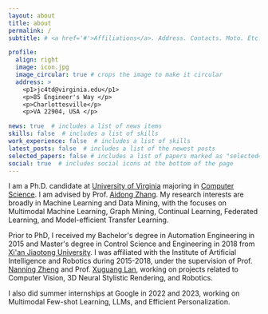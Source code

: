 ```yaml
---
layout: about
title: about
permalink: /
subtitle: # <a href='#'>Affiliations</a>. Address. Contacts. Moto. Etc.

profile:
  align: right
  image: icon.jpg
  image_circular: true # crops the image to make it circular
  address: >
    <p1>jc4td@virginia.edu</p1>
    <p>85 Engineer's Way </p>
    <p>Charlottesville</p>
    <p>VA 22904, USA </p>

news: true  # includes a list of news items
skills: false  # includes a list of skills
work_experience: false  # includes a list of skills
latest_posts: false  # includes a list of the newest posts
selected_papers: false # includes a list of papers marked as "selected={true}"
social: true  # includes social icons at the bottom of the page
---
```


I am a Ph.D. candidate at [University of Virginia](https://www.virginia.edu) majoring in [Computer Science](https://engineering.virginia.edu/departments/computer-science). 
I am advised by Prof. [Aidong Zhang](https://scholar.google.com/citations?user=O8XxkE4AAAAJ&hl=en).
My research interests are broadly in Machine Learning and Data Mining, with the focuses on Multimodal Machine Learning, Graph Mining, Continual Learning, Federated Learning, and Model-efficient Transfer Learning.

Prior to PhD, I received my Bachelor's degree in Automation Engineering in 2015 and Master's degree in Control Science and Engineering in 2018 from [Xi'an Jiaotong University](http://en.hit.edu.cn/). I was affiliated with the Institute of Artificial Intelligence and Robotics during 2015-2018, under the supervision of Prof. [Nanning Zheng](https://research.com/u/nanning-zheng) and Prof. [Xuguang Lan](https://www.semanticscholar.org/author/Xuguang-Lan/2498428), working on projects related to Computer Vision, 3D Neural Stylistic Rendering, and Robotics.

I also did summer internships at Google in 2022 and 2023, working on Multimodal Few-shot Learning, LLMs, and Efficient Personalization. 

<!-- I love Visual Art and Astronomy. I enjoy drawing in my free time! -->